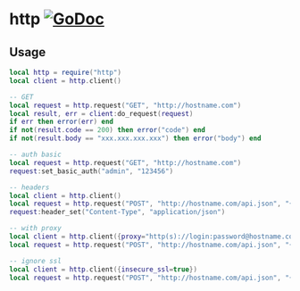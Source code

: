 # http [![GoDoc](https://godoc.org/github.com/vadv/gopher-lua-libs/http?status.svg)](https://godoc.org/github.com/vadv/gopher-lua-libs/http)

## Usage

```lua
local http = require("http")
local client = http.client()

-- GET
local request = http.request("GET", "http://hostname.com")
local result, err = client:do_request(request)
if err then error(err) end
if not(result.code == 200) then error("code") end
if not(result.body == "xxx.xxx.xxx.xxx") then error("body") end

-- auth basic
local request = http.request("GET", "http://hostname.com")
request:set_basic_auth("admin", "123456")

-- headers
local client = http.client()
local request = http.request("POST", "http://hostname.com/api.json", "{}")
request:header_set("Content-Type", "application/json")

-- with proxy
local client = http.client({proxy="http(s)://login:password@hostname.com"})
local request = http.request("POST", "http://hostname.com/api.json", "{}")

-- ignore ssl
local client = http.client({insecure_ssl=true})
local request = http.request("POST", "http://hostname.com/api.json", "{}")
```

